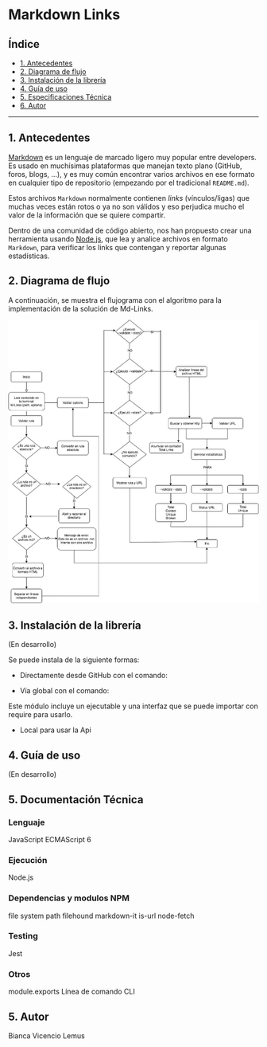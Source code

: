 # Markdown Links

## Índice

* [1. Antecedentes](#1-antecedentes)
* [2. Diagrama de flujo](#2-diagrama-de-flujo)
* [3. Instalación de la librería](#3-instalación-de-la-librería)
* [4. Guía de uso](#4-guía-de-uso)
* [5. Especificaciones Técnica](#5-documentación-técnica)
* [6. Autor](#6-autor)

***

## 1. Antecedentes

[Markdown](https://es.wikipedia.org/wiki/Markdown) es un lenguaje de marcado
ligero muy popular entre developers. Es usado en muchísimas plataformas que
manejan texto plano (GitHub, foros, blogs, ...), y es muy común
encontrar varios archivos en ese formato en cualquier tipo de repositorio
(empezando por el tradicional `README.md`).

Estos archivos `Markdown` normalmente contienen _links_ (vínculos/ligas) que
muchas veces están rotos o ya no son válidos y eso perjudica mucho el valor de
la información que se quiere compartir.

Dentro de una comunidad de código abierto, nos han propuesto crear una
herramienta usando [Node.js](https://nodejs.org/), que lea y analice archivos
en formato `Markdown`, para verificar los links que contengan y reportar
algunas estadísticas.



## 2. Diagrama de flujo

A continuación, se muestra el flujograma con el algoritmo para la implementación de la solución de Md-Links.

![flujograma](https://raw.githubusercontent.com/vicencio-tech/SCL012-MD-Links-/master/img/flujograma.jpg)

## 3. Instalación de la librería

(En desarrollo)

Se puede instala de la siguiente formas:

- Directamente desde GitHub con el comando:

- Vía global con el comando:

Este módulo incluye un ejecutable y una interfaz que se puede importar con require para usarlo.

- Local para usar la Api


## 4. Guía de uso
(En desarrollo)

## 5. Documentación Técnica

### Lenguaje
JavaScript ECMAScript 6

### Ejecución
Node.js

### Dependencias y modulos NPM
file system
path
filehound
markdown-it
is-url
node-fetch

### Testing
Jest 

### Otros
module.exports
Línea de comando CLI

## 5. Autor
Bianca Vicencio Lemus




